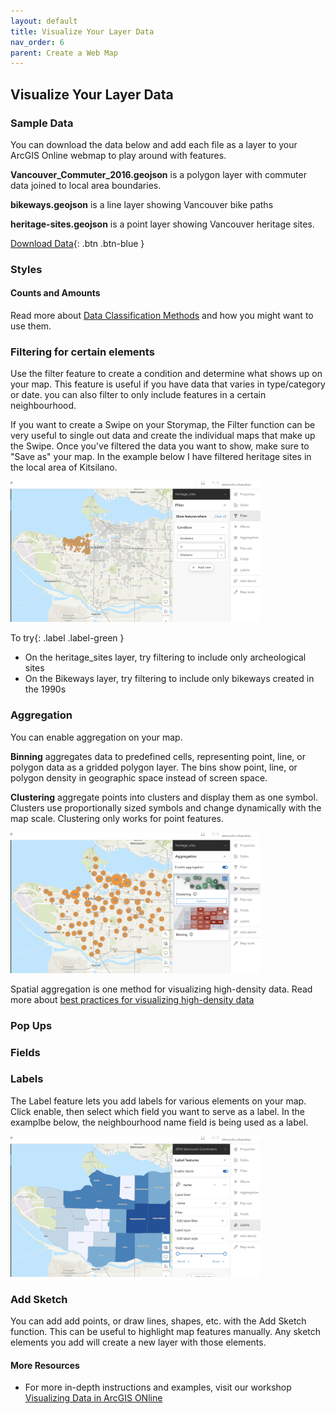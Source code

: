 ```yaml
---
layout: default
title: Visualize Your Layer Data
nav_order: 6
parent: Create a Web Map
---
```


## Visualize Your Layer Data

### Sample Data

You can download the data below and add each file as a layer to your ArcGIS Online webmap to play around with features.

**Vancouver_Commuter_2016.geojson** is a polygon layer with commuter data joined to local area boundaries.

**bikeways.geojson** is a line layer showing Vancouver bike paths

**heritage-sites.geojson** is a point layer showing Vancouver heritage sites.

[Download Data](./StorymapsWorkshopData.zip){: .btn .btn-blue }


### Styles

#### Counts and Amounts
Read more about [Data Classification Methods](https://pro.arcgis.com/en/pro-app/latest/help/mapping/layer-properties/data-classification-methods.htm) and how you might want to use them.

### Filtering for certain elements
Use the filter feature to create a condition and determine what shows up on your map. This feature is useful if you have data that varies in type/category or date. you can also filter to only include features in a certain neighbourhood.

If you want to create a Swipe on your Storymap, the Filter function can be very useful to single out data and create the individual maps that make up the Swipe. Once you've filtered the data you want to show, make sure to "Save as" your map. In the example below I have filtered heritage sites in the local area of Kitsilano.

<img src="images/Filter_Heritage.png" alt="fig1" style="width:400px;"/>

To try{: .label .label-green } 
- On the heritage_sites layer, try filtering to include only archeological sites
- On the Bikeways layer, try filtering to include only bikeways created in the 1990s

### Aggregation

You can enable aggregation on your map. 

**Binning** aggregates data to predefined cells, representing point, line, or polygon data as a gridded polygon layer. The bins show point, line, or polygon density in geographic space instead of screen space.

**Clustering** aggregate points into clusters and display them as one symbol. Clusters use proportionally sized symbols and change dynamically with the map scale. Clustering only works for point features.

<img src="images/Clustering.png" alt="fig1" style="width:400px;"/>

Spatial aggregation is one method for visualizing high-density data. Read more about [best practices for visualizing high-density data](https://doc.arcgis.com/en/arcgis-online/reference/best-practices-high-density-data.htm)

### Pop Ups

### Fields

### Labels
The Label feature lets you add labels for various elements on your map. Click enable, then select which field you want to serve as a label. In the examplbe below, the neighbourhood name field is being used as a label.

<img src="images/Labels.png" alt="fig1" style="width:400px;"/>

### Add Sketch
You can add add points, or draw lines, shapes, etc. with the Add Sketch function. This can be useful to highlight map features manually. Any sketch elements you add will create a new layer with those elements.

#### More Resources
- For more in-depth instructions and examples, visit our workshop [Visualizing Data in ArcGIS ONline](https://ubc-library-rc.github.io/intro-AGOL/)
